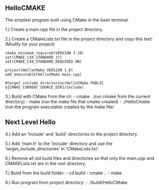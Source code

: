 ## HelloCMAKE

The simplest program built using CMake in the bash terminal.

1.) Create a main.cpp file in the project directory.

2.) Create a CMakeLists.txt file in the project directory and copy this text: (Modify for your project)

    cmake_minimum_required(VERSION 3.10)
    set(CMAKE_CXX_STANDARD 17)
    set(CMAKE_CXX_STANDARD_REQUIRED ON)
    
    project(HelloCMake VERSION 1.0)
    add_executable(HelloCMake main.cpp)

    #target_include_directories(HelloCMake PUBLIC ${CMAKE_CURRENT_SOURCE_DIR}/include)

3.) Build with CMake from the cli:
    - cmake .      (run cmake from the current directory)
    - make         (run the make file that cmake created)
    - ./HelloCmake (run the program executable created by the make file)

## Next Level Hello

4.) Add an 'include' and 'build' directories to the project directory.

5.) Add 'main.h' to the 'include' directory and use the 'target_include_directories' in 'CMakeLists.txt'.

6.) Remove all old build files and directories so that only the main.cpp and CMAKELists.txt are in the root directory.

7.) Build from the build folder:
    - cd build
    - cmake ..
    - make

8.) Run program from project directory:
    - ./build/HelloCMake
